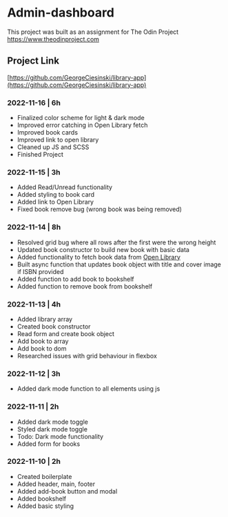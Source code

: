 
# Admin-dashboard

This project was built as an assignment for The Odin Project
https://www.theodinproject.com

## Project Link
[https://github.com/GeorgeCiesinski/library-app](https://github.com/GeorgeCiesinski/library-app)

### 2022-11-16 | 6h
- Finalized color scheme for light & dark mode
- Improved error catching in Open Library fetch
- Improved book cards
- Improved link to open library
- Cleaned up JS and SCSS
- Finished Project

### 2022-11-15 | 3h
- Added Read/Unread functionality
- Added styling to book card
- Added link to Open Library
- Fixed book remove bug (wrong book was being removed)

### 2022-11-14 | 8h
- Resolved grid bug where all rows after the first were the wrong height
- Updated book constructor to build new book with basic data
- Added functionality to fetch book data from [Open Library](https://openlibrary.org/)
- Built async function that updates book object with title and cover image if ISBN provided
- Added function to add book to bookshelf
- Added function to remove book from bookshelf

### 2022-11-13 | 4h
- Added library array
- Created book constructor
- Read form and create book object
- Add book to array
- Add book to dom
- Researched issues with grid behaviour in flexbox

### 2022-11-12 | 3h
- Added dark mode function to all elements using js

### 2022-11-11 | 2h
- Added dark mode toggle
- Styled dark mode toggle
- Todo: Dark mode functionality
- Added form for books

### 2022-11-10 | 2h
- Created boilerplate
- Added header, main, footer
- Added add-book button and modal
- Added bookshelf
- Added basic styling
